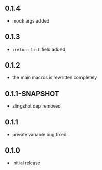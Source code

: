 ## 0.1.4
 * mock args added

## 0.1.3
 * `:return-list` field added

## 0.1.2
 * the main macros is rewritten completely

## 0.1.1-SNAPSHOT
 * slingshot dep removed

## 0.1.1
 * private variable bug fixed

## 0.1.0
 * Initial release
